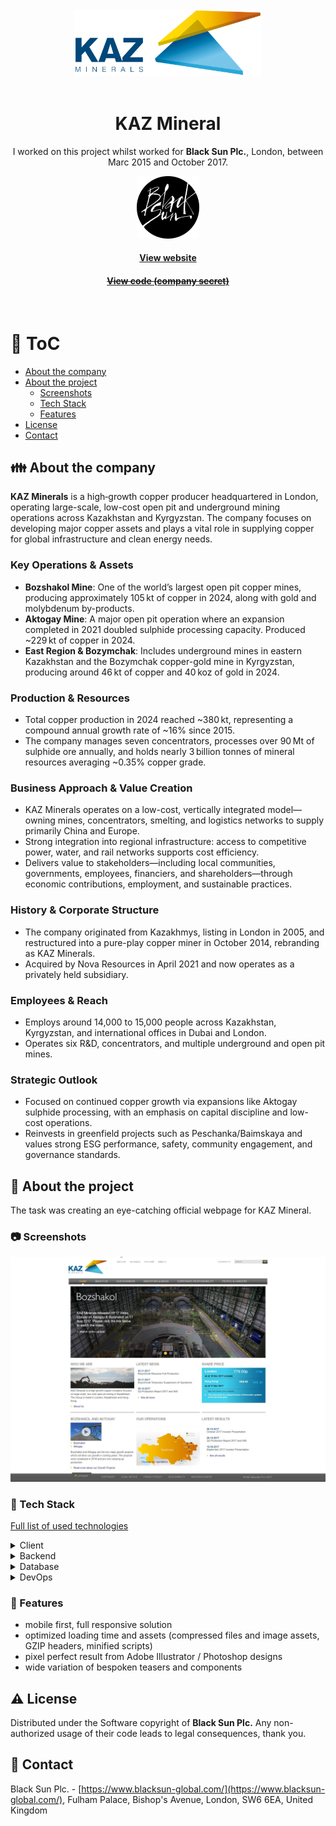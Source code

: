 <div align="center"> 
  <img src="assets/kaz-logo.svg" alt="KAZ Mineral" width="300"  />
</div>
<br />

<div align="center">
  
  <h1>KAZ Mineral</h1>

  <p>
    I worked on this project whilst worked for <strong>Black Sun Plc.</strong>, London, between Marc 2015 and October 2017.
  </p>
  
  <p>
    <img src="assets/blacksun.png" alt="Logo of Black Sun Plc." width="100" height="auto" />
  </p>

  <h4>
    <a href="http://www.kazminerals.com/en/"  target="_blank">View website</a>
  </h4>

  <h4>
    <a href="#" title="Sorry, it's company secret"  target="_blank"><s>View code (company secret)</s></a>
  </h4>
</div>

<br />

<!-- Table of Contents -->

# :notebook_with_decorative_cover: ToC

- [About the company](#family-about-the-company)
- [About the project](#star2-about-the-project)
  - [Screenshots](#camera-screenshots)
  - [Tech Stack](#space_invader-tech-stack)
  - [Features](#dart-features)
- [License](#warning-license)
- [Contact](#handshake-contact)

<!-- About the company -->

## :family: About the company

<p><strong>KAZ Minerals</strong> is a high‑growth copper producer headquartered in London, operating large-scale, low-cost open pit and underground mining operations across Kazakhstan and Kyrgyzstan. The company focuses on developing major copper assets and plays a vital role in supplying copper for global infrastructure and clean energy needs.</p>

  <h3>Key Operations & Assets</h3>
  <ul>
    <li><strong>Bozshakol Mine</strong>: One of the world’s largest open pit copper mines, producing approximately 105 kt of copper in 2024, along with gold and molybdenum by-products.</li>
    <li><strong>Aktogay Mine</strong>: A major open pit operation where an expansion completed in 2021 doubled sulphide processing capacity. Produced ~229 kt of copper in 2024.</li>
    <li><strong>East Region & Bozymchak</strong>: Includes underground mines in eastern Kazakhstan and the Bozymchak copper-gold mine in Kyrgyzstan, producing around 46 kt of copper and 40 koz of gold in 2024.</li>
  </ul>

  <h3>Production & Resources</h3>
  <ul>
    <li>Total copper production in 2024 reached ~380 kt, representing a compound annual growth rate of ~16% since 2015.</li>
    <li>The company manages seven concentrators, processes over 90 Mt of sulphide ore annually, and holds nearly 3 billion tonnes of mineral resources averaging ~0.35% copper grade.</li>
  </ul>

  <h3>Business Approach & Value Creation</h3>
  <ul>
    <li>KAZ Minerals operates on a low-cost, vertically integrated model—owning mines, concentrators, smelting, and logistics networks to supply primarily China and Europe.</li>
    <li>Strong integration into regional infrastructure: access to competitive power, water, and rail networks supports cost efficiency.</li>
    <li>Delivers value to stakeholders—including local communities, governments, employees, financiers, and shareholders—through economic contributions, employment, and sustainable practices.</li>
  </ul>

  <h3>History & Corporate Structure</h3>
  <ul>
    <li>The company originated from Kazakhmys, listing in London in 2005, and restructured into a pure-play copper miner in October 2014, rebranding as KAZ Minerals.</li>
    <li>Acquired by Nova Resources in April 2021 and now operates as a privately held subsidiary.</li>
  </ul>

  <h3>Employees & Reach</h3>
  <ul>
    <li>Employs around 14,000 to 15,000 people across Kazakhstan, Kyrgyzstan, and international offices in Dubai and London.</li>
    <li>Operates six R&D, concentrators, and multiple underground and open pit mines.</li>
  </ul>

  <h3>Strategic Outlook</h3>
  <ul>
    <li>Focused on continued copper growth via expansions like Aktogay sulphide processing, with an emphasis on capital discipline and low-cost operations.</li>
    <li>Reinvests in greenfield projects such as Peschanka/Baimskaya and values strong ESG performance, safety, community engagement, and governance standards.</li>
  </ul>

<!-- About the project -->

## :star2: About the project

<p>The task was creating an eye-catching official webpage for KAZ Mineral.</p>

<!-- Screenshots -->

### :camera: Screenshots

<div align="center"> 
  <img src="assets/kazmineral.jpg" alt="screenshot" />
</div>

<!-- TechStack -->

### :space_invader: Tech Stack

<p><a href="https://builtwith.com/?http%3a%2f%2fwww.kazminerals.com%2fen%2f">Full list of used technologies</a></p>

<details>
  <summary>Client</summary>
  <ul>
    <li><a href="https://www.w3schools.com/html/html5_semantic_elements.asp" target="_blank">Semantic HTML5</a></li>
    <li><a href="https://www.w3schools.com/css/"  target="_blank">CSS3</a></li>
    <li><a href="https://business.adobe.com/products/experience-manager/adobe-experience-manager.html"  target="_blank">AEM</a></li>
    <li><a href="https://developer.mozilla.org/en-US/docs/Web/JavaScript"  target="_blank">JavaScript</a></li>
    <li><a href="https://jquery.com/"  target="_blank">JQuery</a></li>
    <li><a href="https://gsap.com/">Greensock</a></li>
    <li><a href="https://www.ibm.com/think/topics/rest-apis"  target="_blank">RestAPI</a></li>
    <li><a href="https://www.json.org/">JSON</a></li>
    <li><a href="https://developer.mozilla.org/en-US/docs/Web/XML/Guides/XML_introduction"  target="_blank">XML</a></li>
  </ul>
</details>

<details>
  <summary>Backend</summary>
  <ul>
    <li><a href="#"  target="_blank">Java</a></li>
    <li><a href="https://jade.tilab.com/">Jade</a></li>
    <li><a href="https://docs.oracle.com/cd/E13218_01/wlp/docs70/jsp/templats.htm"  target="_blank">JSP templates</a></li>
  </ul>
</details>

<details>
<summary>Database</summary>
  <ul>
    <li><a href="https://www.mysql.com/">MySQL</a></li>
  </ul>
</details>

<details>
<summary>DevOps</summary>
  <ul>
    <li><a href="https://tortoisesvn.net/">Tortuise SVN</a></li>
    <li><a href="https://www.eclipse.org/topics/ide/">Eclipse</a></li>
    <li><a href="https://www.jslint.com/">JS Lint</a></li>
    <li><a href="https://www.atlassian.com/software/jira">JIRA</a></li>
    <li><a href="https://www.browserstack.com/">BrowserStack</a></li>
    <li><a href="https://github.com/">GitHub</a></li>
    <li><a href="https://en.wikipedia.org/wiki/Agile_software_development">Agile software development</a></li>
  </ul>
</details>

<!-- Features -->

### :dart: Features

- mobile first, full responsive solution
- optimized loading time and assets (compressed files and image assets, GZIP headers, minified scripts)
- pixel perfect result from Adobe Illustrator / Photoshop designs
- wide variation of bespoken teasers and components

<!-- License -->

## :warning: License

Distributed under the Software copyright of <strong>Black Sun Plc.</strong> Any non-authorized usage of their code leads to legal consequences, thank you.

<!-- Contact -->

## :handshake: Contact

Black Sun Plc. - [https://www.blacksun-global.com/](https://www.blacksun-global.com/), Fulham Palace, Bishop's Avenue, London, SW6 6EA, United Kingdom
